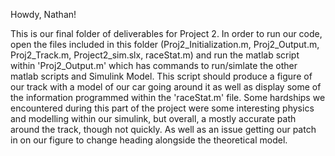 Howdy, Nathan! 

This is our final folder of deliverables for Project 2. In order to run our code, open the files included in this folder (Proj2_Initialization.m, Proj2_Output.m, Proj2_Track.m, Project2_sim.slx, raceStat.m) and run the matlab script within 'Proj2_Output.m' which has commands to run/simlate the other matlab scripts and Simulink Model. This script should produce a figure of our track with a model of our car going around it as well as display some of the information programmed within the 'raceStat.m' file. Some hardships we encountered during this part of the project were some interesting physics and modelling within our simulink, but overall, a mostly accurate path around the track, though not quickly. As well as an issue getting our patch in on our figure to change heading alongside the theoretical model. 
